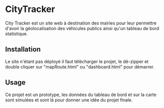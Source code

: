 # CityTracker

City Tracker est un site web à destination des mairies pour leur permettre d'avoir la
géolocalisation des véhicules publics ainsi qu'un tableau de bord statistique.

## Installation

Le site n'étant pas déployé il faut télécharger le projet, le dé-zipper et double cliquer 
sur "mapRoute.html" ou "dashboard.html" pour démarrer.

## Usage

Ce projet est un prototype, les données du tableau de bord et sur la carte sont simulées
et sont là pour donner une idée du projet finale.